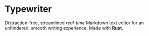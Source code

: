 # Typewriter

Distraction-free, streamlined *real-time* Markdown text editor for an unhindered, smooth writing experience. Made with **Rust**.
